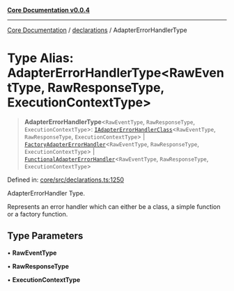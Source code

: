 [**Core Documentation v0.0.4**](../../README.md)

***

[Core Documentation](../../modules.md) / [declarations](../README.md) / AdapterErrorHandlerType

# Type Alias: AdapterErrorHandlerType\<RawEventType, RawResponseType, ExecutionContextType\>

> **AdapterErrorHandlerType**\<`RawEventType`, `RawResponseType`, `ExecutionContextType`\>: [`IAdapterErrorHandlerClass`](IAdapterErrorHandlerClass.md)\<`RawEventType`, `RawResponseType`, `ExecutionContextType`\> \| [`FactoryAdapterErrorHandler`](FactoryAdapterErrorHandler.md)\<`RawEventType`, `RawResponseType`, `ExecutionContextType`\> \| [`FunctionalAdapterErrorHandler`](FunctionalAdapterErrorHandler.md)\<`RawEventType`, `RawResponseType`, `ExecutionContextType`\>

Defined in: [core/src/declarations.ts:1250](https://github.com/stonemjs/core/blob/93efe04ef1a71ad6f49c3b315da54d45ace50f23/src/declarations.ts#L1250)

AdapterErrorHandler Type.

Represents an error handler which can either be a class, a simple function or a factory function.

## Type Parameters

• **RawEventType**

• **RawResponseType**

• **ExecutionContextType**
